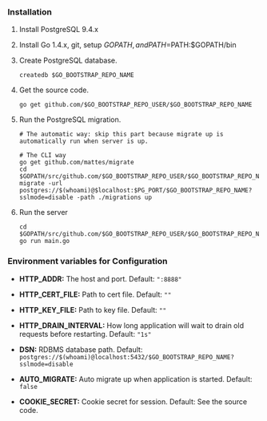 ### Installation

1. Install PostgreSQL 9.4.x

2. Install Go 1.4.x, git, setup $GOPATH, and PATH=$PATH:$GOPATH/bin

3. Create PostgreSQL database.
    ```
    createdb $GO_BOOTSTRAP_REPO_NAME
    ```

4. Get the source code.
    ```
    go get github.com/$GO_BOOTSTRAP_REPO_USER/$GO_BOOTSTRAP_REPO_NAME
    ```

5. Run the PostgreSQL migration.
    ```
    # The automatic way: skip this part because migrate up is automatically run when server is up.

    # The CLI way
    go get github.com/mattes/migrate
    cd $GOPATH/src/github.com/$GO_BOOTSTRAP_REPO_USER/$GO_BOOTSTRAP_REPO_NAME
    migrate -url postgres://$(whoami)@$localhost:$PG_PORT/$GO_BOOTSTRAP_REPO_NAME?sslmode=disable -path ./migrations up
    ```

6. Run the server
    ```
    cd $GOPATH/src/github.com/$GO_BOOTSTRAP_REPO_USER/$GO_BOOTSTRAP_REPO_NAME
    go run main.go
    ```

### Environment variables for Configuration

* **HTTP_ADDR:** The host and port. Default: `":8888"`

* **HTTP_CERT_FILE:** Path to cert file. Default: `""`

* **HTTP_KEY_FILE:** Path to key file. Default: `""`

* **HTTP_DRAIN_INTERVAL:** How long application will wait to drain old requests before restarting. Default: `"1s"`

* **DSN:** RDBMS database path. Default: `postgres://$(whoami)@localhost:5432/$GO_BOOTSTRAP_REPO_NAME?sslmode=disable`

* **AUTO_MIGRATE:** Auto migrate up when application is started. Default: `false`

* **COOKIE_SECRET:** Cookie secret for session. Default: See the source code.
